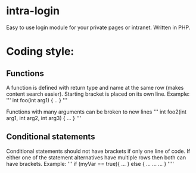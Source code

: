 # intra-login
Easy to use login module for your private pages or intranet. Written in PHP.

# Coding style:

## Functions
A function is defined with return type and name at the same row (makes content search easier).
Starting bracket is placed on its own line.
Example:
'''
int foo(int arg1)
{
    ..
}
'''

Functions with many arguments can be broken to new lines
'''
int foo2(int arg1,
        int arg2,
        int arg3)
{
    ...
}
'''

## Conditional statements
Conditional statements should not have brackets if only one line of code. If either one of the statement alternatives have multiple rows then both can have brackets. Example:
'''
if (myVar == true){
    ...
} else {
    ...
    ...
    ...
}
''''

